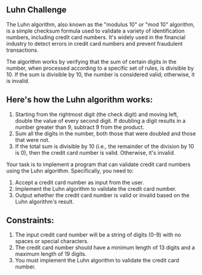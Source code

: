 ## Luhn Challenge

The Luhn algorithm, also known as the "modulus 10" or "mod 10" algorithm, is a simple checksum formula used to validate a variety of identification numbers, including credit card numbers. It's widely used in the financial industry to detect errors in credit card numbers and prevent fraudulent transactions.

The algorithm works by verifying that the sum of certain digits in the number, when processed according to a specific set of rules, is divisible by 10. If the sum is divisible by 10, the number is considered valid; otherwise, it is invalid.

## Here's how the Luhn algorithm works:

1.  Starting from the rightmost digit (the check digit) and moving left, double the value of every second digit. If doubling a digit results in a number greater than 9, subtract 9 from the product.
2.  Sum all the digits in the number, both those that were doubled and those that were not.
3.  If the total sum is divisible by 10 (i.e., the remainder of the division by 10 is 0), then the credit card number is valid. Otherwise, it's invalid.

Your task is to implement a program that can validate credit card numbers using the Luhn algorithm. Specifically, you need to:

1.  Accept a credit card number as input from the user.
2.  Implement the Luhn algorithm to validate the credit card number.
3.  Output whether the credit card number is valid or invalid based on the Luhn algorithm's result.

## Constraints:

1.  The input credit card number will be a string of digits (0-9) with no spaces or special characters.
2.  The credit card number should have a minimum length of 13 digits and a maximum length of 19 digits.
3.  You must implement the Luhn algorithm to validate the credit card number.
